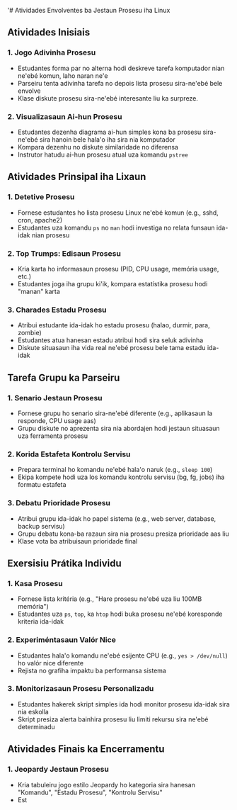 '# Atividades Envolventes ba Jestaun Prosesu iha Linux

## Atividades Inisiais

### 1. Jogo Adivinha Prosesu
- Estudantes forma par no alterna hodi deskreve tarefa komputador nian ne'ebé komun, laho naran ne'e
- Parseiru tenta adivinha tarefa no depois lista prosesu sira-ne'ebé bele envolve
- Klase diskute prosesu sira-ne'ebé interesante liu ka surpreze.

### 2. Visualizasaun Ai-hun Prosesu
- Estudantes dezenha diagrama ai-hun simples kona ba prosesu sira-ne'ebé sira hanoin bele hala'o iha sira nia komputador
- Kompara dezenhu no diskute similaridade no diferensa
- Instrutor hatudu ai-hun prosesu atual uza komandu `pstree`

## Atividades Prinsipal iha Lixaun

### 1. Detetive Prosesu
- Fornese estudantes ho lista prosesu Linux ne'ebé komun (e.g., sshd, cron, apache2)
- Estudantes uza komandu `ps` no `man` hodi investiga no relata funsaun ida-idak nian prosesu

### 2. Top Trumps: Edisaun Prosesu
- Kria karta ho informasaun prosesu (PID, CPU usage, memória usage, etc.)
- Estudantes joga iha grupu ki'ik, kompara estatístika prosesu hodi "manan" karta

### 3. Charades Estadu Prosesu
- Atribui estudante ida-idak ho estadu prosesu (halao, durmir, para, zombie)
- Estudantes atua hanesan estadu atribui hodi sira seluk adivinha
- Diskute situasaun iha vida real ne'ebé prosesu bele tama estadu ida-idak

## Tarefa Grupu ka Parseiru

### 1. Senario Jestaun Prosesu
- Fornese grupu ho senario sira-ne'ebé diferente (e.g., aplikasaun la responde, CPU usage aas)
- Grupu diskute no aprezenta sira nia abordajen hodi jestaun situasaun uza ferramenta prosesu

### 2. Korida Estafeta Kontrolu Servisu
- Prepara terminal ho komandu ne'ebé hala'o naruk (e.g., `sleep 100`)
- Ekipa kompete hodi uza los komandu kontrolu servisu (bg, fg, jobs) iha formatu estafeta

### 3. Debatu Prioridade Prosesu
- Atribui grupu ida-idak ho papel sistema (e.g., web server, database, backup servisu)
- Grupu debatu kona-ba razaun sira nia prosesu presiza prioridade aas liu
- Klase vota ba atribuisaun prioridade final

## Exersisiu Prátika Individu

### 1. Kasa Prosesu
- Fornese lista kritéria (e.g., "Hare prosesu ne'ebé uza liu 100MB memória")
- Estudantes uza `ps`, `top`, ka `htop` hodi buka prosesu ne'ebé koresponde kriteria ida-idak

### 2. Experiméntasaun Valór Nice
- Estudantes hala'o komandu ne'ebé esijente CPU (e.g., `yes > /dev/null`) ho valór nice diferente
- Rejista no grafiha impaktu ba performansa sistema

### 3. Monitorizasaun Prosesu Personalizadu
- Estudantes hakerek skript simples ida hodi monitor prosesu ida-idak sira nia eskolla
- Skript presiza alerta bainhira prosesu liu limiti rekursu sira ne'ebé determinadu

## Atividades Finais ka Encerramentu

### 1. Jeopardy Jestaun Prosesu
- Kria tabuleiru jogo estilo Jeopardy ho kategoria sira hanesan "Komandu", "Estadu Prosesu", "Kontrolu Servisu"
- Est